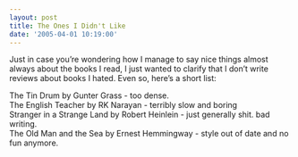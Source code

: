 ```yaml
---
layout: post
title: The Ones I Didn't Like
date: '2005-04-01 10:19:00'
---
```


<p>Just in case you&rsquo;re wondering how I manage to say nice things almost always about the books I read, I just wanted to clarify that I don&rsquo;t write reviews about books I hated. Even so, here&rsquo;s a short list:</p>

<p>The Tin Drum by Gunter Grass - too dense.<br/>
The English Teacher by RK Narayan - terribly slow and boring<br/>
Stranger in a Strange Land by Robert Heinlein - just generally shit. bad writing.<br/>
The Old Man and the Sea by Ernest Hemmingway - style out of date and no fun anymore.</p>